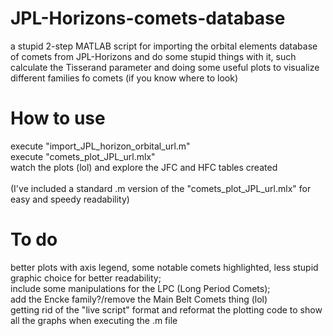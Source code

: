 # JPL-Horizons-comets-database
a stupid 2-step MATLAB script for importing the orbital elements database of comets from JPL-Horizons and do some stupid things with it, such calculate the Tisserand parameter and doing some useful plots to visualize different families fo comets (if you know where to look)

# How to use
execute "import_JPL_horizon_orbital_url.m"<br>
execute "comets_plot_JPL_url.mlx"<br>
watch the plots (lol) and explore the JFC and HFC tables created<br>
<br>
(I've included a standard .m version of the "comets_plot_JPL_url.mlx" for easy and speedy readability)

# To do
better plots with axis legend, some notable comets highlighted, less stupid graphic choice for better readability;<br>
include some manipulations for the LPC (Long Period Comets);<br>
add the Encke family?/remove the Main Belt Comets thing (lol)<br>
getting rid of the "live script" format and reformat the plotting code to show all the graphs when executing the .m file<br>
